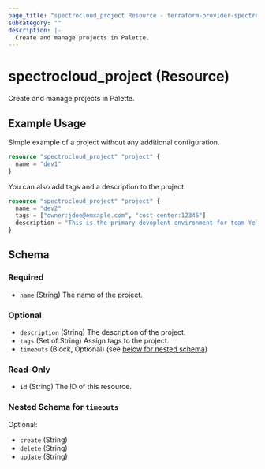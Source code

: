```yaml
---
page_title: "spectrocloud_project Resource - terraform-provider-spectrocloud"
subcategory: ""
description: |-
  Create and manage projects in Palette.
---
```


# spectrocloud_project (Resource)

  Create and manage projects in Palette.

## Example Usage

Simple example of a project without any additional configuration.

```terraform
resource "spectrocloud_project" "project" {
  name = "dev1"
}
```

You can also add tags and a description to the project.

```terraform
resource "spectrocloud_project" "project" {
  name = "dev2"
  tags = ["owner:jdoe@emxaple.com", "cost-center:12345"]
  description = "This is the primary devoplent environment for team Yellow."
}
```


<!-- schema generated by tfplugindocs -->
## Schema

### Required

- `name` (String) The name of the project.

### Optional

- `description` (String) The description of the project.
- `tags` (Set of String) Assign tags to the project.
- `timeouts` (Block, Optional) (see [below for nested schema](#nestedblock--timeouts))

### Read-Only

- `id` (String) The ID of this resource.

<a id="nestedblock--timeouts"></a>
### Nested Schema for `timeouts`

Optional:

- `create` (String)
- `delete` (String)
- `update` (String)
